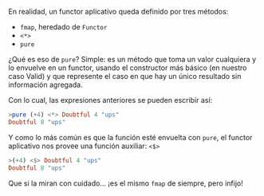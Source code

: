 En realidad, un functor aplicativo queda definido por tres métodos:

* `fmap`, heredado de `Functor`
* `<*>`
* `pure`

¿Qué es eso de `pure`? Simple: es un método que toma un valor cualquiera y lo envuelve en un functor, usando el constructor más básico (en nuestro caso Valid) y que represente el caso en que hay un único resultado sin información agregada.

Con lo cual, las expresiones anteriores se pueden escribir así:

```haskell
>pure (+4) <*> Doubtful 4 "ups"
Doubtful 8 "ups"
```

Y como lo más común es que la función esté envuelta con `pure`, el functor aplicativo nos provee una función auxiliar: `<$>`

```haskell
>(+4) <$> Doubtful 4 "ups"
Doubtful 8 "ups"
```

Que si la miran con cuidado... ¡es el mismo `fmap` de siempre, pero infijo!
